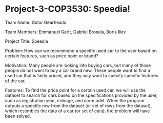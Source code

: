 # Project-3-COP3530: Speedia!

Team Name: ​Gator Gearheads

Team Members: ​Emmanuel Garit, Gabriel Brosula, Boris Iliev

Project Title: ​Speedia

Problem: ​How can we recommend a specific used car to the user based on certain features, such as price point or brand?

Motivation: ​Many people are looking into buying cars, but many of those people do not want to buy a car brand new. These people want to find a used car that is fairly priced, and they may want to specify specific features of the car.

Features: ​To find the price point for a certain used car, we will use the dataset to search for cars based on the specifications provided by the user, such as registration year, mileage, and carm odel. When the program outputs a specific row from the dataset (or set of rows from the dataset), which resembles the data of a car (or set of cars), the problem will have been solved.
